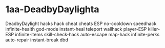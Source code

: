 # 1aa-DeadbyDaylighta
DeadbyDaylight hacks hack cheat cheats ESP no-cooldown speedhack infinite-health god-mode instant-heal teleport wallhack player-ESP killer-ESP infinite-items skill-check-hack auto-escape map-hack infinite-perks auto-repair instant-break dbd
